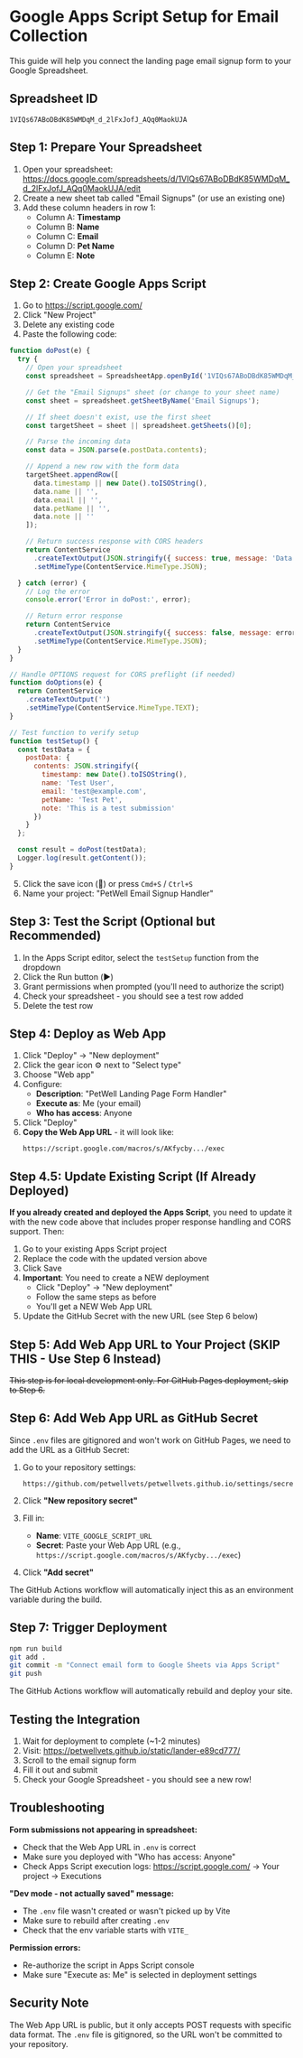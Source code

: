 # Google Apps Script Setup for Email Collection

This guide will help you connect the landing page email signup form to your Google Spreadsheet.

## Spreadsheet ID
`1VIQs67ABoDBdK85WMDqM_d_2lFxJofJ_AQq0MaokUJA`

## Step 1: Prepare Your Spreadsheet

1. Open your spreadsheet: https://docs.google.com/spreadsheets/d/1VIQs67ABoDBdK85WMDqM_d_2lFxJofJ_AQq0MaokUJA/edit
2. Create a new sheet tab called "Email Signups" (or use an existing one)
3. Add these column headers in row 1:
   - Column A: **Timestamp**
   - Column B: **Name**
   - Column C: **Email**
   - Column D: **Pet Name**
   - Column E: **Note**

## Step 2: Create Google Apps Script

1. Go to https://script.google.com/
2. Click "New Project"
3. Delete any existing code
4. Paste the following code:

```javascript
function doPost(e) {
  try {
    // Open your spreadsheet
    const spreadsheet = SpreadsheetApp.openById('1VIQs67ABoDBdK85WMDqM_d_2lFxJofJ_AQq0MaokUJA');

    // Get the "Email Signups" sheet (or change to your sheet name)
    const sheet = spreadsheet.getSheetByName('Email Signups');

    // If sheet doesn't exist, use the first sheet
    const targetSheet = sheet || spreadsheet.getSheets()[0];

    // Parse the incoming data
    const data = JSON.parse(e.postData.contents);

    // Append a new row with the form data
    targetSheet.appendRow([
      data.timestamp || new Date().toISOString(),
      data.name || '',
      data.email || '',
      data.petName || '',
      data.note || ''
    ]);

    // Return success response with CORS headers
    return ContentService
      .createTextOutput(JSON.stringify({ success: true, message: 'Data saved successfully' }))
      .setMimeType(ContentService.MimeType.JSON);

  } catch (error) {
    // Log the error
    console.error('Error in doPost:', error);

    // Return error response
    return ContentService
      .createTextOutput(JSON.stringify({ success: false, message: error.toString() }))
      .setMimeType(ContentService.MimeType.JSON);
  }
}

// Handle OPTIONS request for CORS preflight (if needed)
function doOptions(e) {
  return ContentService
    .createTextOutput('')
    .setMimeType(ContentService.MimeType.TEXT);
}

// Test function to verify setup
function testSetup() {
  const testData = {
    postData: {
      contents: JSON.stringify({
        timestamp: new Date().toISOString(),
        name: 'Test User',
        email: 'test@example.com',
        petName: 'Test Pet',
        note: 'This is a test submission'
      })
    }
  };

  const result = doPost(testData);
  Logger.log(result.getContent());
}
```

5. Click the save icon (💾) or press `Cmd+S` / `Ctrl+S`
6. Name your project: "PetWell Email Signup Handler"

## Step 3: Test the Script (Optional but Recommended)

1. In the Apps Script editor, select the `testSetup` function from the dropdown
2. Click the Run button (▶️)
3. Grant permissions when prompted (you'll need to authorize the script)
4. Check your spreadsheet - you should see a test row added
5. Delete the test row

## Step 4: Deploy as Web App

1. Click "Deploy" → "New deployment"
2. Click the gear icon ⚙️ next to "Select type"
3. Choose "Web app"
4. Configure:
   - **Description**: "PetWell Landing Page Form Handler"
   - **Execute as**: Me (your email)
   - **Who has access**: Anyone
5. Click "Deploy"
6. **Copy the Web App URL** - it will look like:
   ```
   https://script.google.com/macros/s/AKfycby.../exec
   ```

## Step 4.5: Update Existing Script (If Already Deployed)

**If you already created and deployed the Apps Script**, you need to update it with the new code above that includes proper response handling and CORS support. Then:

1. Go to your existing Apps Script project
2. Replace the code with the updated version above
3. Click Save
4. **Important**: You need to create a NEW deployment
   - Click "Deploy" → "New deployment"
   - Follow the same steps as before
   - You'll get a NEW Web App URL
5. Update the GitHub Secret with the new URL (see Step 6 below)

## Step 5: Add Web App URL to Your Project (SKIP THIS - Use Step 6 Instead)

~~This step is for local development only. For GitHub Pages deployment, skip to Step 6.~~

## Step 6: Add Web App URL as GitHub Secret

Since `.env` files are gitignored and won't work on GitHub Pages, we need to add the URL as a GitHub Secret:

1. Go to your repository settings:
   ```
   https://github.com/petwellvets/petwellvets.github.io/settings/secrets/actions
   ```

2. Click **"New repository secret"**

3. Fill in:
   - **Name**: `VITE_GOOGLE_SCRIPT_URL`
   - **Secret**: Paste your Web App URL (e.g., `https://script.google.com/macros/s/AKfycby.../exec`)

4. Click **"Add secret"**

The GitHub Actions workflow will automatically inject this as an environment variable during the build.

## Step 7: Trigger Deployment

```bash
npm run build
git add .
git commit -m "Connect email form to Google Sheets via Apps Script"
git push
```

The GitHub Actions workflow will automatically rebuild and deploy your site.

## Testing the Integration

1. Wait for deployment to complete (~1-2 minutes)
2. Visit: https://petwellvets.github.io/static/lander-e89cd777/
3. Scroll to the email signup form
4. Fill it out and submit
5. Check your Google Spreadsheet - you should see a new row!

## Troubleshooting

**Form submissions not appearing in spreadsheet:**
- Check that the Web App URL in `.env` is correct
- Make sure you deployed with "Who has access: Anyone"
- Check Apps Script execution logs: https://script.google.com/ → Your project → Executions

**"Dev mode - not actually saved" message:**
- The `.env` file wasn't created or wasn't picked up by Vite
- Make sure to rebuild after creating `.env`
- Check that the env variable starts with `VITE_`

**Permission errors:**
- Re-authorize the script in Apps Script console
- Make sure "Execute as: Me" is selected in deployment settings

## Security Note

The Web App URL is public, but it only accepts POST requests with specific data format. The `.env` file is gitignored, so the URL won't be committed to your repository.
